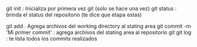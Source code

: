 git init : Inicializa por primera vez git (solo se hace una vez)
git status : brinda el status del repositorio (te dice que etapa estas)

git add .  Agrega archivos del working directory al stating area 
git commit -m 'Mi primer commit' : agrega archivos del stating area al repositorio git
git log : te lista todos los commits realizados